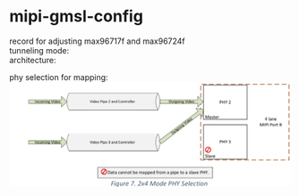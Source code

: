# mipi-gmsl-config
record for adjusting max96717f and max96724f  
tunneling mode:  
architecture:  

phy selection for mapping:  
![alt text](https://github.com/joshuahwfwEE/mipi-gmsl-config/blob/main/4x2_mode_phy_sel.png?raw=true)
